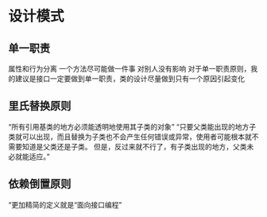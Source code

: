 # 设计模式

## 单一职责
属性和行为分离  一个方法尽可能做一件事 对别人没有影响
对于单一职责原则，我的建议是接口一定要做到单一职责，类的设计尽量做到只有一个原因引起变化

## 里氏替换原则
“所有引用基类的地方必须能透明地使用其子类的对象”
“只要父类能出现的地方子类就可以出现，而且替换为子类也不会产生任何错误或异常，使用者可能根本就不需要知道是父类还是子类。
但是，反过来就不行了，有子类出现的地方，父类未必就能适应。”

## 依赖倒置原则
“更加精简的定义就是“面向接口编程”




